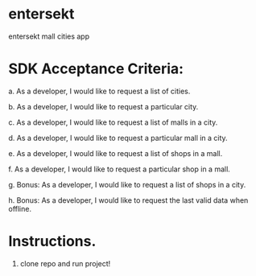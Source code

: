 # entersekt
entersekt mall cities app

# SDK Acceptance Criteria:

a. As a developer, I would like to request a list of cities.

b. As a developer, I would like to request a particular city.

c. As a developer, I would like to request a list of malls in a city.

d. As a developer, I would like to request a particular mall in a city.

e. As a developer, I would like to request a list of shops in a mall.

f. As a developer, I would like to request a particular shop in a mall.

g. Bonus: As a developer, I would like to request a list of shops in a city.

h. Bonus: As a developer, I would like to request the last valid data when offline.

# Instructions.

1. clone repo and run project!

